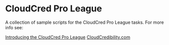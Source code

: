 # CloudCred Pro League
A collection of sample scripts for the CloudCred Pro League tasks.  For more info see:

[Introducing the CloudCred Pro League](https://blogs.vmware.com/vmtn/2019/03/introducing-the-cloudcred-pro-league.html)
[CloudCredibility.com](https://www.cloudcredibility.com/proleague/dashboard)